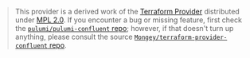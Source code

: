 > This provider is a derived work of the [Terraform Provider](https://github.com/Mongey/terraform-provider-confluent)
> distributed under [MPL 2.0](https://www.mozilla.org/en-US/MPL/2.0/). If you encounter a bug or missing feature,
> first check the [`pulumi/pulumi-confluent` repo](https://github.com/pulumi/pulumi-confluent/issues); however, if that doesn't turn up anything,
> please consult the source [`Mongey/terraform-provider-confluent` repo](https://github.com/Mongey/terraform-provider-confluent/issues).